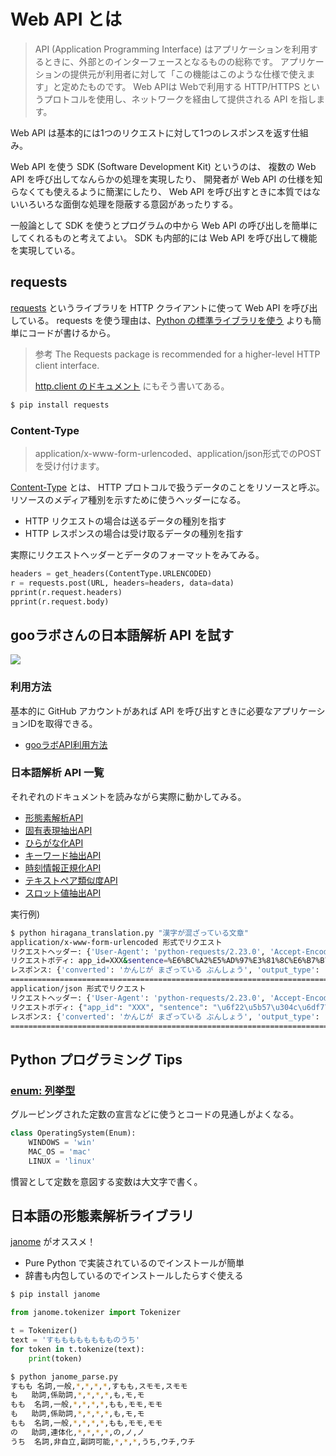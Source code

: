 
# Web API とは

> API (Application Programming Interface) はアプリケーションを利用するときに、外部とのインターフェースとなるものの総称です。
> アプリケーションの提供元が利用者に対して「この機能はこのような仕様で使えます」と定めたものです。
> Web APIは Webで利用する HTTP/HTTPS というプロトコルを使用し、ネットワークを経由して提供される API を指します。

Web API は基本的には1つのリクエストに対して1つのレスポンスを返す仕組み。

Web API を使う SDK (Software Development Kit) というのは、
複数の Web API を呼び出してなんらかの処理を実現したり、
開発者が Web API の仕様を知らなくても使えるように簡潔にしたり、
Web API を呼び出すときに本質ではないいろいろな面倒な処理を隠蔽する意図があったりする。

一般論として SDK を使うとプログラムの中から Web API の呼び出しを簡単にしてくれるものと考えてよい。
SDK も内部的には Web API を呼び出して機能を実現している。


## requests

[requests](https://requests.readthedocs.io/en/master/) というライブラリを HTTP クライアントに使って Web API を呼び出している。
requests を使う理由は、[Python の標準ライブラリを使う](https://docs.python.org/ja/3/library/urllib.request.html#examples) よりも簡単にコードが書けるから。

> 参考 The Requests package is recommended for a higher-level HTTP client interface.
> 
> [http.client のドキュメント](https://docs.python.org/ja/3/library/http.client.html) にもそう書いてある。

```bash
$ pip install requests
```

### Content-Type 

> application/x-www-form-urlencoded、application/json形式でのPOSTを受け付けます。

[Content-Type](https://developer.mozilla.org/ja/docs/Web/HTTP/Headers/Content-Type) とは、
HTTP プロトコルで扱うデータのことをリソースと呼ぶ。
リソースのメディア種別を示すために使うヘッダーになる。

* HTTP リクエストの場合は送るデータの種別を指す
* HTTP レスポンスの場合は受け取るデータの種別を指す

実際にリクエストヘッダーとデータのフォーマットをみてみる。

```python
headers = get_headers(ContentType.URLENCODED)
r = requests.post(URL, headers=headers, data=data)
pprint(r.request.headers)
pprint(r.request.body)
```

## gooラボさんの日本語解析 API を試す

![](https://u.xgoo.jp/img/sgoo.png)

### 利用方法

基本的に GitHub アカウントがあれば API を呼び出すときに必要なアプリケーションIDを取得できる。

* [gooラボAPI利用方法](https://labs.goo.ne.jp/apiusage/)

### 日本語解析 API 一覧

それぞれのドキュメントを読みながら実際に動かしてみる。

* [形態素解析API](https://labs.goo.ne.jp/api/jp/morphological-analysis/)
* [固有表現抽出API](https://labs.goo.ne.jp/api/jp/named-entity-extraction/)
* [ひらがな化API](https://labs.goo.ne.jp/api/jp/hiragana-translation/)
* [キーワード抽出API](https://labs.goo.ne.jp/api/jp/keyword-extraction/)
* [時刻情報正規化API](https://labs.goo.ne.jp/api/jp/time-normalization)
* [テキストペア類似度API](https://labs.goo.ne.jp/api/textpair_doc)
* [スロット値抽出API](https://labs.goo.ne.jp/api/jp/slot-value-extraction/)

実行例)

```bash
$ python hiragana_translation.py "漢字が混ざっている文章"
application/x-www-form-urlencoded 形式でリクエスト
リクエストヘッダー: {'User-Agent': 'python-requests/2.23.0', 'Accept-Encoding': 'gzip, deflate', 'Accept': '*/*', 'Connection': 'keep-alive', 'Content-type': 'application/x-www-form-urlencoded', 'Content-Length': '201'}
リクエストボディ: app_id=XXX&sentence=%E6%BC%A2%E5%AD%97%E3%81%8C%E6%B7%B7%E3%81%96%E3%81%A3%E3%81%A6%E3%81%84%E3%82%8B%E6%96%87%E7%AB%A0&output_type=hiragana
レスポンス: {'converted': 'かんじが まざっている ぶんしょう', 'output_type': 'hiragana', 'request_id': 'labs.goo.ne.jp\t1597191586\t0'}
========================================================================
application/json 形式でリクエスト
リクエストヘッダー: {'User-Agent': 'python-requests/2.23.0', 'Accept-Encoding': 'gzip, deflate', 'Accept': '*/*', 'Connection': 'keep-alive', 'Content-type': 'application/json', 'Content-Length': '187'}
リクエストボディ: {"app_id": "XXX", "sentence": "\u6f22\u5b57\u304c\u6df7\u3056\u3063\u3066\u3044\u308b\u6587\u7ae0", "output_type": "hiragana"}
レスポンス: {'converted': 'かんじが まざっている ぶんしょう', 'output_type': 'hiragana', 'request_id': 'labs.goo.ne.jp\t1597191586\t0'}
========================================================================
```

## Python プログラミング Tips

### [enum: 列挙型](https://docs.python.org/ja/3/library/enum.html)

グルーピングされた定数の宣言などに使うとコードの見通しがよくなる。

```python
class OperatingSystem(Enum):
    WINDOWS = 'win'
    MAC_OS = 'mac'
    LINUX = 'linux'
```

慣習として定数を意図する変数は大文字で書く。


## 日本語の形態素解析ライブラリ

[janome](https://mocobeta.github.io/janome/) がオススメ！

* Pure Python で実装されているのでインストールが簡単
* 辞書も内包しているのでインストールしたらすぐ使える

```bash
$ pip install janome
```

```python
from janome.tokenizer import Tokenizer

t = Tokenizer()
text = 'すもももももももものうち'
for token in t.tokenize(text):
    print(token)
```

```bash
$ python janome_parse.py
すもも	名詞,一般,*,*,*,*,すもも,スモモ,スモモ
も	助詞,係助詞,*,*,*,*,も,モ,モ
もも	名詞,一般,*,*,*,*,もも,モモ,モモ
も	助詞,係助詞,*,*,*,*,も,モ,モ
もも	名詞,一般,*,*,*,*,もも,モモ,モモ
の	助詞,連体化,*,*,*,*,の,ノ,ノ
うち	名詞,非自立,副詞可能,*,*,*,うち,ウチ,ウチ
```

